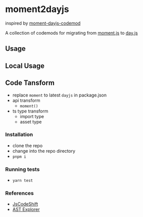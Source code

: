 # moment2dayjs

inspired by [moment-dayjs-codemod](https://github.com/rajasegar/moment-dayjs-codemod/)

A collection of codemods for migrating from [moment.js](https://momentjs.com/) to [day.js](https://day.js.org/)

## Usage



## Local Usage


## Code Tansform

- replace `moment` to latest `dayjs` in package.json 
- api transform
  - `moment()`
- ts type transform 
  - import type
  - asset type

### Installation

* clone the repo
* change into the repo directory
* `pnpm i`

### Running tests

* `yarn test`

### References

- [JsCodeShift](https://github.com/facebook/jscodeshift)
- [AST Explorer](https://astexplorer.net/#/gist/7598ca87108e752f21bee9bffbd58ec2/149bbcbeebac06f6dd2290d75e775ec44578694c)
